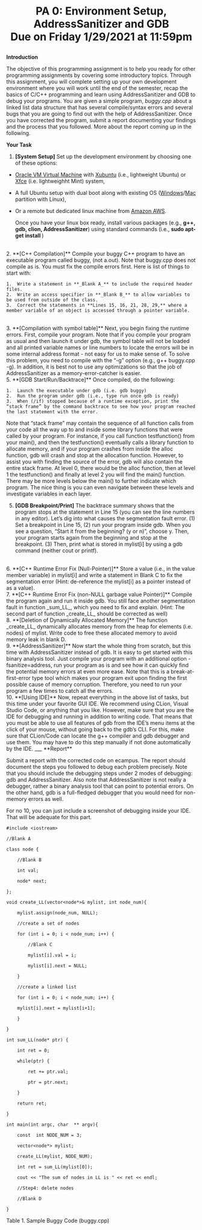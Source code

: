 # <p align="center">PA 0: Environment Setup, AddressSanitizer and GDB <br> Due on Friday 1/29/2021 at 11:59pm <p>

**Introduction**

The objective of this programming assignment is to help you ready for other programming assignments by covering some introductory topics. Through this assignment, you will complete setting up your own development environment where you will work until the end of the semester, recap the basics of C/C++ programming and learn using AddressSanitizer and GDB to debug your programs. You are given a simple program, _buggy.cpp_ about a linked list data structure that has several compile/syntax errors and several bugs that you are going to find out with the help of AddressSanitizer. Once you have corrected the program, submit a report documenting your findings and the process that you followed. More about the report coming up in the following.

**Your Task**

1.  **[System Setup]** Set up the development environment by choosing one of these options:

-  [Oracle VM Virtual Machine](https://www.virtualbox.org/) with [Xubuntu](https://xubuntu.org/ "Great for Linux noobs") (i.e., lightweight Ubuntu) or [Xfce](https://linuxmint.com/download.php "") (i.e. lightweighht Mint)  system,
-  A full Ubuntu setup with dual boot along with existing OS ([Windows](https://www.youtube.com/watch?v=-iSAyiicyQY)/[Mac](https://www.youtube.com/watch?v=o30qsxv1CsM) partition with Linux),
-  Or a remote but dedicated linux machine from [Amazon AWS](https://aws.amazon.com/marketplace/pp/prodview-vkoypmw6w3ta2).

	Once you have your linux box ready, install various packages (e.g., **g++, gdb, clion, AddressSanitizer**) using standard commands (i.e., **sudo apt-get install <package-name>**)
<br>
2.  **[C++ Compilation]** Compile your buggy C++ program to have an executable program called buggy, (not a.out). Note that buggy.cpp does not compile as is. You must fix the compile errors first. Here is list of things to start with:

	1.  Write a statement in **_Blank A_** to include the required header files.
	2.  Write an access specifier in **_Blank B_** to allow variables to be used from outside of the class.
	3.  Correct the statements in **Lines 15, 16, 21, 28, 29,** where a member variable of an object is accessed through a pointer variable.
<br>
3.  **[Compilation with symbol table]** Next, you begin fixing the runtime errors. First, compile your program. Note that if you compile your program as usual and then launch it under gdb, the symbol table will not be loaded and all printed variable names or line numbers to locate the errors will be in some internal address format - not easy for us to make sense of. To solve this problem, you need to compile with the “-g” option (e.g., g++ buggy.cpp -g). In addition, it is best not to use any optimizations so that the job of AddressSanitizer as a memory-error-catcher is easier.
<br>
5.  **[GDB Start/Run/Backtrace]** Once compiled, do the following:

	1.  Launch the executable under gdb (i.e. gdb buggy)
	2.  Run the program under gdb (i.e., type run once gdb is ready)
	3.  When (/if) stopped because of a runtime exception, print the “stack frame” by the command backtrace to see how your program reached the last statement with the error.

Note that “stack frame” may contain the sequence of all function calls from your code all the way up to and inside some library functions that were called by your program. For instance, if you call function testfunction() from your main(), and then the testfunction() eventually calls a library function to allocate memory, and if your program crashes from inside the alloc function, gdb will crash and stop at the allocation function. However, to assist you with finding the source of the error, gdb will also contain the entire stack frame. At level 0, there would be the alloc function, then at level 1 the testfunction() and finally at level 2 you will find the main() function. There may be more levels below the main() to further indicate which program. The nice thing is you can even navigate between these levels and investigate variables in each layer.

5.  **[GDB Breakpoint/Print]** The backtrace summary shows that the program stops at the statement in Line 15 (you can see the line numbers in any editor). Let’s dig into what causes the segmentation fault error. (1) Set a breakpoint in Line 15, (2) run your program inside gdb. When you see a question, “Start it from the beginning? (y or n)”, choose y. Then, your program starts again from the beginning and stop at the breakpoint. (3) Then, print what is stored in mylist[i] by using a gdb command (neither cout or printf).
<br>
6.  **[C++ Runtime Error Fix (Null-Pointer)]** Store a value (i.e., in the value member variable) in mylist[i] and write a statement in Blank C to fix the segmentation error (Hint: de-reference the mylist[i] as a pointer instead of as a value).
<br>
7.  **[C++ Runtime Error Fix (non-NULL garbage value Pointer)]** Compile the program again and run it inside gdb. You still face another segmentation fault in function _sum_LL_, which you need to fix and explain. (Hint: The second part of function _create_LL_ should be corrected as well)
<br>
8.  **[Deletion of Dynamically Allocated Memory]** The function _create_LL_ dynamically allocates memory from the heap for elements (i.e. nodes) of mylist. Write code to free these allocated memory to avoid memory leak in blank D.
<br>
9.  **[AddressSanitizer]** Now start the whole thing from scratch, but this time with AddressSanitizer instead of gdb. It is easy to get started with this binary analysis tool. Just compile your program with an additional option -fsanitize=address, run your program as is and see how it can quickly find the potential memory errors at even more ease. Note that this is a break-at-first-error type tool which makes your program exit upon finding the first possible cause of memory corruption. Therefore, you need to run your program a few times to catch all the errors.
<br>
10.  **[Using IDE]** Now, repeat everything in the above list of tasks, but this time under your favorite GUI IDE. We recommend using CLion, Visual Studio Code, or anything that you like. However, make sure that you are the IDE for debugging and running in addition to writing code. That means that you must be able to use all features of gdb from the IDE’s menu items at the click of your mouse, without going back to the gdb’s CLI. For this, make sure that CLion/Code can locate the g++ compiler and gdb debugger and use them. You may have to do this step manually if not done automatically by the IDE.
___
**Report**

Submit a report with the corrected code on ecampus. The report should document the steps you followed to debug each problem precisely. Note that you should include the debugging steps under 2 modes of debugging: gdb and AddressSanitizer. Also note that AddressSanitizer is not really a debugger, rather a binary analysis tool that can point to potential errors. On the other hand, gdb is a full-fledged debugger that you would need for non-memory errors as well.

For no 10, you can just include a screenshot of debugging inside your IDE. That will be adequate for this part.

```
#include <iostream>

//Blank A

class node {

	//Blank B

	int val;

	node* next;

};

void create_LL(vector<node*>& mylist, int node_num){

	mylist.assign(node_num, NULL);

	//create a set of nodes

	for (int i = 0; i < node_num; i++) {

		//Blank C

		mylist[i].val = i;

		mylist[i].next = NULL;

	}

	//create a linked list

	for (int i = 0; i < node_num; i++) {

	mylist[i].next = mylist[i+1];

	}

}

int sum_LL(node* ptr) {

	int ret = 0;

	while(ptr) {

		ret += ptr.val;

		ptr = ptr.next;

	}

	return ret;

}

int main(int argc, char  ** argv){

	const  int NODE_NUM = 3;

	vector<node*> mylist;

	create_LL(mylist, NODE_NUM);

	int ret = sum_LL(mylist[0]);

	cout << "The sum of nodes in LL is " << ret << endl;

	//Step4: delete nodes

	//Blank D

}
```

Table 1. Sample Buggy Code (buggy.cpp)
